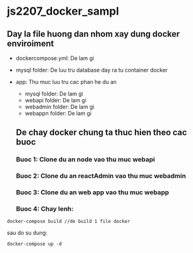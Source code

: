 # js2207_docker_sampl

## Day la file huong dan nhom xay dung docker enviroiment

- dockercompose.yml: De lam gi
- mysql folder: De luu tru database day ra tu container docker

- app: Thu muc luu tru cac phan he du an

  - mysql folder: De lam gi
  - webapi folder: De lam gi
  - webadmin folder: De lam gi
  - webappn folder: De lam gi

  ## De chay docker chung ta thuc hien theo cac buoc

  ### Buoc 1: Clone du an node vao thu muc webapi

  ### Buoc 2: Clone du an reactAdmin vao thu muc webadmin

  ### Buoc 3: Clone du an web app vao thu muc webapp

  ### Buoc 4: Chay lenh:

```
docker-compose build //de build 1 file docker
```

sau do su dung:

```
docker-compose up -d
```
